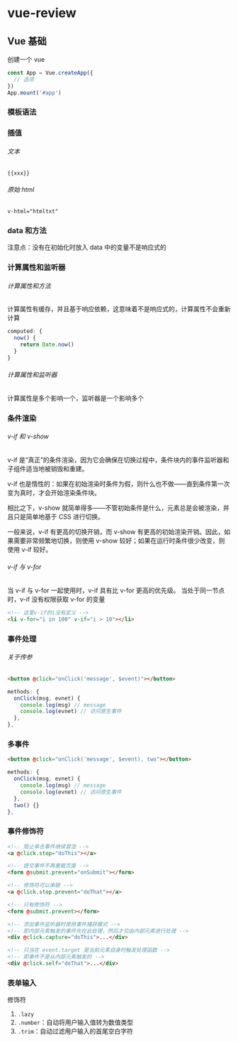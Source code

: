 # vue-review

## Vue 基础

创建一个 vue

```javascript
const App = Vue.createApp({
  // 选项
})
App.mount('#app')
```

### 模板语法

### 插值

###### 文本

`{{xxx}}`

###### 原始 html

`v-html="htmltxt"`

### data 和方法

注意点：没有在初始化时放入 data 中的变量不是响应式的

### 计算属性和监听器

###### 计算属性和方法

计算属性有缓存，并且基于响应依赖，这意味着不是响应式的，计算属性不会重新计算

```javascript
computed: {
  now() {
    return Date.now()
  }
}
```

###### 计算属性和监听器

计算属性是多个影响一个，监听器是一个影响多个

### 条件渲染

###### v-if 和 v-show

v-if 是“真正”的条件渲染，因为它会确保在切换过程中，条件块内的事件监听器和子组件适当地被销毁和重建。

v-if 也是惰性的：如果在初始渲染时条件为假，则什么也不做——直到条件第一次变为真时，才会开始渲染条件块。

相比之下，v-show 就简单得多——不管初始条件是什么，元素总是会被渲染，并且只是简单地基于 CSS 进行切换。

一般来说，v-if 有更高的切换开销，而 v-show 有更高的初始渲染开销。因此，如果需要非常频繁地切换，则使用 v-show 较好；如果在运行时条件很少改变，则使用 v-if 较好。

###### v-if 与 v-for

当 v-if 与 v-for 一起使用时，v-if 具有比 v-for 更高的优先级。
当处于同一节点时，v-if 没有权限获取 v-for 的变量

```html
<!-- 这里v-if的i没有定义 -->
<li v-for="i in 100" v-if="i > 10"></li>
```

### 事件处理

###### 关于传参

```html
<button @click="onClick('message', $event)"></button>
```

```javascript
methods: {
  onClick(msg, evnet) {
    console.log(msg) // message
    console.log(evnet) // 访问原生事件
  },
},
```

### 多事件

```html
<button @click="onClick('message', $event), two"></button>
```

```javascript
methods: {
  onClick(msg, evnet) {
    console.log(msg) // message
    console.log(evnet) // 访问原生事件
  },
  two() {}
},
```

### 事件修饰符

```html
<!-- 阻止单击事件继续冒泡 -->
<a @click.stop="doThis"></a>

<!-- 提交事件不再重载页面 -->
<form @submit.prevent="onSubmit"></form>

<!-- 修饰符可以串联 -->
<a @click.stop.prevent="doThat"></a>

<!-- 只有修饰符 -->
<form @submit.prevent></form>

<!-- 添加事件监听器时使用事件捕获模式 -->
<!-- 即内部元素触发的事件先在此处理，然后才交由内部元素进行处理 -->
<div @click.capture="doThis">...</div>

<!-- 只当在 event.target 是当前元素自身时触发处理函数 -->
<!-- 即事件不是从内部元素触发的 -->
<div @click.self="doThat">...</div>
```

### 表单输入

修饰符

1. `.lazy`
2. `.number`：自动将用户输入值转为数值类型
3. `.trim`：自动过滤用户输入的首尾空白字符
